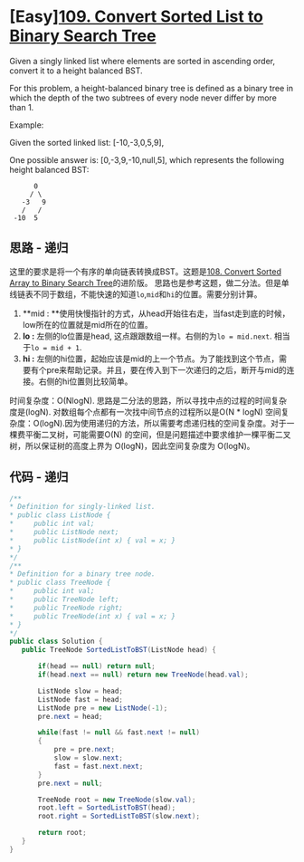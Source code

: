 # [Easy][109. Convert Sorted List to Binary Search Tree](https://leetcode.com/problems/convert-sorted-list-to-binary-search-tree/)

Given a singly linked list where elements are sorted in ascending order, convert it to a height balanced BST.

For this problem, a height-balanced binary tree is defined as a binary tree in which the depth of the two subtrees of every node never differ by more than 1.

Example:

Given the sorted linked list: [-10,-3,0,5,9],

One possible answer is: [0,-3,9,-10,null,5], which represents the following height balanced BST:

```text
      0
     / \
   -3   9
   /   /
 -10  5
```

## 思路 - 递归

这里的要求是将一个有序的单向链表转换成BST。这题是[108. Convert Sorted Array to Binary Search Tree](src/108.%20Convert%20Sorted%20Array%20to%20Binary%20Search%20Tree)的进阶版。
思路也是参考这题，做二分法。但是单线链表不同于数组，不能快速的知道`lo`,`mid`和`hi`的位置。需要分别计算。

1. **mid : **使用快慢指针的方式，从head开始往右走，当fast走到底的时候，low所在的位置就是mid所在的位置。
2. **lo :** 左侧的lo位置是head, 这点跟跟数组一样。右侧的为`lo = mid.next`. 相当于`lo = mid + 1`.
3. **hi :** 左侧的hi位置，起始应该是mid的上一个节点。为了能找到这个节点，需要有个pre来帮助记录。并且，要在传入到下一次递归的之后，断开与mid的连接。右侧的hi位置则比较简单。

时间复杂度：O(NlogN). 思路是二分法的思路，所以寻找中点的过程的时间复杂度是(logN). 对数组每个点都有一次找中间节点的过程所以是O(N * logN)
空间复杂度：O(logN).因为使用递归的方法，所以需要考虑递归栈的空间复杂度。对于一棵费平衡二叉树，可能需要O(N) 的空间，但是问题描述中要求维护一棵平衡二叉树，所以保证树的高度上界为 O(logN)，因此空间复杂度为 O(logN)。

## 代码 - 递归

 ```csharp
 /**
 * Definition for singly-linked list.
 * public class ListNode {
 *     public int val;
 *     public ListNode next;
 *     public ListNode(int x) { val = x; }
 * }
 */
/**
 * Definition for a binary tree node.
 * public class TreeNode {
 *     public int val;
 *     public TreeNode left;
 *     public TreeNode right;
 *     public TreeNode(int x) { val = x; }
 * }
 */
public class Solution {
    public TreeNode SortedListToBST(ListNode head) {

        if(head == null) return null;
        if(head.next == null) return new TreeNode(head.val);

        ListNode slow = head;
        ListNode fast = head;
        ListNode pre = new ListNode(-1);
        pre.next = head;

        while(fast != null && fast.next != null)
        {
            pre = pre.next;
            slow = slow.next;
            fast = fast.next.next;
        }
        pre.next = null;

        TreeNode root = new TreeNode(slow.val);
        root.left = SortedListToBST(head);
        root.right = SortedListToBST(slow.next);

        return root;
    }
}
```
